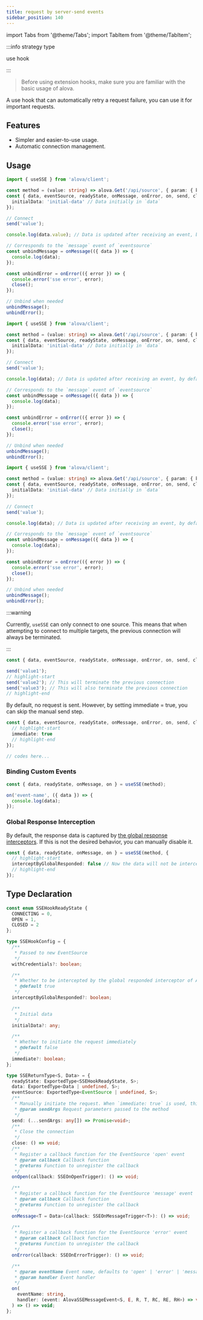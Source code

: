 ```yaml
---
title: request by server-send events
sidebar_position: 140
---
```


import Tabs from '@theme/Tabs';
import TabItem from '@theme/TabItem';

:::info strategy type

use hook

:::

> Before using extension hooks, make sure you are familiar with the basic usage of alova.

A use hook that can automatically retry a request failure, you can use it for important requests.

## Features

- Simpler and easier-to-use usage.
- Automatic connection management.

## Usage

<Tabs groupId="framework">
<TabItem value="1" label="vue composition">

```typescript
import { useSSE } from 'alova/client';

const method = (value: string) => alova.Get('/api/source', { param: { key: value } });
const { data, eventSource, readyState, onMessage, onError, on, send, close } = useSSE(method, {
  initialData: 'initial-data' // Data initially in `data`
});

// Connect
send('value');

console.log(data.value); // Data is updated after receiving an event, by default it is `initialData`

// Corresponds to the `message` event of `eventsource`
const unbindMessage = onMessage(({ data }) => {
  console.log(data);
});

const unbindError = onError(({ error }) => {
  console.error('sse error', error);
  close();
});

// Unbind when needed
unbindMessage();
unbindError();
```

</TabItem>
<TabItem value="2" label="react">

```typescript
import { useSSE } from 'alova/client';

const method = (value: string) => alova.Get('/api/source', { param: { key: value } });
const { data, eventSource, readyState, onMessage, onError, on, send, close } = useSSE(method, {
  initialData: 'initial-data' // Data initially in `data`
});

// Connect
send('value');

console.log(data); // Data is updated after receiving an event, by default it is `initialData`

// Corresponds to the `message` event of `eventsource`
const unbindMessage = onMessage(({ data }) => {
  console.log(data);
});

const unbindError = onError(({ error }) => {
  console.error('sse error', error);
  close();
});

// Unbind when needed
unbindMessage();
unbindError();
```

</TabItem>
<TabItem value="3" label="svelte">

```typescript
import { useSSE } from 'alova/client';

const method = (value: string) => alova.Get('/api/source', { param: { key: value } });
const { data, eventSource, readyState, onMessage, onError, on, send, close } = useSSE(method, {
  initialData: 'initial-data' // Data initially in `data`
});

// Connect
send('value');

console.log(data); // Data is updated after receiving an event, by default it is `initialData`

// Corresponds to the `message` event of `eventsource`
const unbindMessage = onMessage(({ data }) => {
  console.log(data);
});

const unbindError = onError(({ error }) => {
  console.error('sse error', error);
  close();
});

// Unbind when needed
unbindMessage();
unbindError();
```

</TabItem>
</Tabs>

:::warning

Currently, `useSSE` can only connect to one source. This means that when attempting to connect to multiple targets, the previous connection will always be terminated.

:::

```typescript
const { data, eventSource, readyState, onMessage, onError, on, send, close } = useSSE(method);

send('value1');
// highlight-start
send('value2'); // This will terminate the previous connection
send('value3'); // This will also terminate the previous connection
// highlight-end
```

By default, no request is sent. However, by setting immediate = true, you can skip the manual send step.

```typescript
const { data, eventSource, readyState, onMessage, onError, on, send, close } = useSSE(method, {
  // highlight-start
  immediate: true
  // highlight-end
});

// codes here...
```

### Binding Custom Events

```typescript
const { data, readyState, onMessage, on } = useSSE(method);

on('event-name', ({ data }) => {
  console.log(data);
});
```

### Global Response Interception

By default, the response data is captured by [the global response interceptors](/tutorial/combine-framework/response). If this is not the desired behavior, you can manually disable it.

```typescript
const { data, readyState, onMessage, on } = useSSE(method, {
  // highlight-start
  interceptByGlobalResponded: false // Now the data will not be intercepted by the response interceptor
  // highlight-end
});
```

## Type Declaration

```typescript
const enum SSEHookReadyState {
  CONNECTING = 0,
  OPEN = 1,
  CLOSED = 2
};

type SSEHookConfig = {
  /**
   * Passed to new EventSource
   */
  withCredentials?: boolean;

  /**
   * Whether to be intercepted by the global responded interceptor of Alova instance
   * @default true
   */
  interceptByGlobalResponded?: boolean;

  /**
   * Initial data
   */
  initialData?: any;

  /**
   * Whether to initiate the request immediately
   * @default false
   */
  immediate?: boolean;
};

type SSEReturnType<S, Data> = {
  readyState: ExportedType<SSEHookReadyState, S>;
  data: ExportedType<Data | undefined, S>;
  eventSource: ExportedType<EventSource | undefined, S>;
  /**
   * Manually initiate the request. When `immediate: true` is used, this method is triggered automatically.
   * @param sendArgs Request parameters passed to the method
   */
  send: (...sendArgs: any[]) => Promise<void>;
  /**
   * Close the connection
   */
  close: () => void;
  /**
   * Register a callback function for the EventSource 'open' event
   * @param callback Callback function
   * @returns Function to unregister the callback
   */
  onOpen(callback: SSEOnOpenTrigger): () => void;

  /**
   * Register a callback function for the EventSource 'message' event
   * @param callback Callback function
   * @returns Function to unregister the callback
   */
  onMessage<T = Data>(callback: SSEOnMessageTrigger<T>): () => void;

  /**
   * Register a callback function for the EventSource 'error' event
   * @param callback Callback function
   * @returns Function to unregister the callback
   */
  onError(callback: SSEOnErrorTrigger): () => void;

  /**
   * @param eventName Event name, defaults to 'open' | 'error' | 'message'
   * @param handler Event handler
   */
  on(
    eventName: string,
    handler: (event: AlovaSSEMessageEvent<S, E, R, T, RC, RE, RH>) => void
  ) => () => void;
};
```
